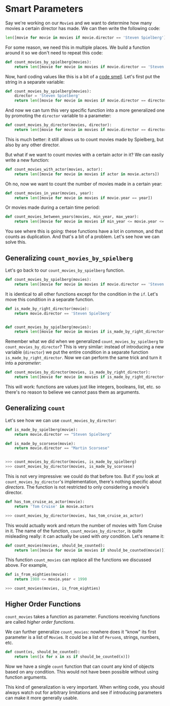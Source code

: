 # Smart Parameters

Say we're working on our `Movie`s and we want to determine how many movies a certain director has made.
We can then write the following code:

```python
len([movie for movie in movies if movie.director == 'Steven Spielberg'])
```

For some reason, we need this in multiple places.
We build a function around it so we don't need to repeat this code:

```python
def count_movies_by_spielberg(movies):
    return len([movie for movie in movies if movie.director == 'Steven Spielberg'])
```

Now, hard coding values like this is a bit of a [code smell](https://en.wikipedia.org/wiki/Code_smell).
Let's first put the string in a separate variable:

```python
def count_movies_by_spielberg(movies):
    director = 'Steven Spielberg'
    return len([movie for movie in movies if movie.director == director])
```

And now we can turn this very specific function into a more generalized one by promoting the `director` variable to a parameter:

```python
def count_movies_by_director(movies, director):
    return len([movie for movie in movies if movie.director == director])
```

This is much better: it still allows us to count movies made by Spielberg, but also by any other director.

But what if we want to count movies with a certain actor in it?
We can easily write a new function:

```python
def count_movies_with_actor(movies, actor):
    return len([movie for movie in movies if actor in movie.actors])
```

Oh no, now we want to count the number of movies made in a certain year:

```python
def count_movies_in_year(movies, year):
    return len([movie for movie in movies if movie.year == year])
```

Or movies made during a certain time period:

```python
def count_movies_between_years(movies, min_year, max_year):
    return len([movie for movie in movies if min_year <= movie.year <= max_year])
```

You see where this is going: these functions have a lot in common, and that counts as duplication.
And that's a bit of a problem.
Let's see how we can solve this.

## Generalizing `count_movies_by_spielberg`

Let's go back to our `count_movies_by_spielberg` function.

```python
def count_movies_by_spielberg(movies):
    return len([movie for movie in movies if movie.director == 'Steven Spielberg'])
```

It is identical to all other functions except for the condition in the `if`.
Let's move this condition in a separate function.

```python
def is_made_by_right_director(movie):
    return movie.director == 'Steven Spielberg'


def count_movies_by_spielberg(movies):
    return len([movie for movie in movies if is_made_by_right_director(movie)])
```

Remember what we did when we generalized `count_movies_by_spielberg` to `count_movies_by_director`?
This is very similar: instead of introducing a new variable (`director`) we put the entire condition in a separate function `is_made_by_right_director`.
Now we can perform the same trick and turn it into a _parameter_:

```python
def count_movies_by_director(movies, is_made_by_right_director):
    return len([movie for movie in movies if is_made_by_right_director(movie)])
```

This will work: functions are values just like integers, booleans, list, etc. so there's no reason to believe we cannot pass them as arguments.

## Generalizing `count`

Let's see how we can use `count_movies_by_director`:

```python
def is_made_by_spielberg(movie):
    return movie.director == "Steven Spielberg"

def is_made_by_scorsese(movie):
    return movie.director == "Martin Scorsese"


>>> count_movies_by_director(movies, is_made_by_spielberg)
>>> count_movies_by_director(movies, is_made_by_scorsese)
```

This is not very impressive: we could do that before too.
But if you look at `count_movies_by_director`'s implementation, there's nothing specific about _directors_.
The function is not restricted to only considering a movie's director.

```python
def has_tom_cruise_as_actor(movie):
    return 'Tom Cruise' in movie.actors

>>> count_movies_by_director(movies, has_tom_cruise_as_actor)
```

This would actually work and return the number of movies with Tom Cruise in it.
The name of the function, `count_movies_by_director`, is quite misleading really: it can actually be used with _any_ condition.
Let's rename it:

```python
def count_movies(movies, should_be_counted):
    return len([movie for movie in movies if should_be_counted(movie)])
```

This function `count_movies` can replace all the functions we discussed above.
For example,

```python
def is_from_eighties(movie):
    return 1980 <= movie.year < 1990

>>> count_movies(movies, is_from_eighties)
```

## Higher Order Functions

`count_movies` takes a function as parameter.
Functions receiving functions are called _higher order functions_.

We can further generalize `count_movies`: nowhere does it "know" its first parameter is a list of `Movie`s.
It could be a list of `Person`s, strings, numbers, etc.

```python
def count(xs, should_be_counted):
    return len([x for x in xs if should_be_counted(x)])
```

Now we have a single `count` function that can count any kind of objects based on any condition.
This would not have been possible without using function arguments.

This kind of generalization is very important.
When writing code, you should always watch out for arbitrary limitations and see if introducing parameters can make it more generally usable.

